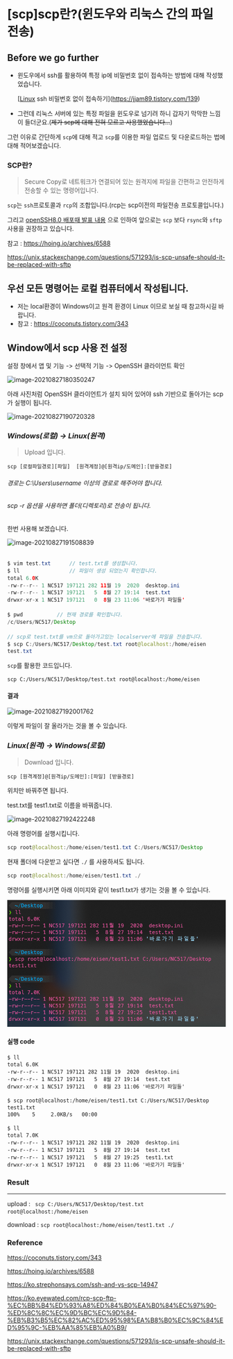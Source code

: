 # [scp]scp란?(윈도우와 리눅스 간의 파일 전송)

## Before we go further

- 윈도우에서 ssh를 활용하여 특정 ip에 비밀번호 없이 접속하는 방법에 대해 작성했었습니다.

    [[Linux](server) ssh 비밀번호 없이 접속하기](https://jjam89.tistory.com/139)

- 그런데 리눅스 서버에 있는 특정 파일을 윈도우로 넘기려 하니 갑자기 막막한 느낌이 들더군요.(~~제가 scp에 대해 전혀 모르고 사용했었습니다...~~)

그런 이유로 간단하게 ```scp```에 대해 적고 ```scp```를 이용한 파일 업로드 및 다운로드하는 법에 대해 적어보겠습니다.



### SCP란?

> Secure Copy로 네트워크가 연결되어 있는 원격지에 파일을 간편하고 안전하게 전송할 수 있는 명령어입니다.

```scp```는 ```ssh```프로토콜과 ```rcp```의 조합입니다.(rcp는 scp이전의 파일전송 프로토콜입니다.)

그리고 [openSSH8.0 배포때 발표 내용](https://www.openssh.com/txt/release-8.0) 으로 인하여 앞으로는 ```scp``` 보다 ```rsync```와 ```sftp``` 사용을 권장하고 있습니다.

참고 : https://hoing.io/archives/6588



https://unix.stackexchange.com/questions/571293/is-scp-unsafe-should-it-be-replaced-with-sftp



## 우선 모든 명령어는 로컬 컴퓨터에서 작성됩니다.

- 저는 local환경이 Windows이고 원격 환경이 Linux 이므로 보실 때 참고하시길 바랍니다.
- 참고 : https://coconuts.tistory.com/343



## Window에서 scp 사용 전 설정

설정 창에서 앱 및 기능 -> 선택적 기능 -> OpenSSH 클라이언트 확인

![image-20210827180350247](https://raw.githubusercontent.com/KrGil/TIL/main/documents_typora/scp.assets/image-20210827180350247.png)

아래 사진처럼 OpenSSH 클라이언트가 설치 되어 있어야 ssh 기반으로 돌아가는 scp가 실행이 됩니다.

![image-20210827190720328](https://raw.githubusercontent.com/KrGil/TIL/main/documents_typora/scp.assets/image-20210827190720328.png)



### **_Windows(로컬) -> Linux(원격)_**

> Upload 입니다.

```
scp [로컬파일경로][파일]  [원격계정]@[원격ip/도메인]:[받을경로]
```

###### *경로는 C:\Users\username 이상의 경로로 해주어야 합니다.*

###### *scp -r 옵션을 사용하면 폴더(디렉토리)로 전송이 됩니다.*



한번 사용해 보겠습니다.

![image-20210827191508839](https://raw.githubusercontent.com/KrGil/TIL/main/documents_typora/scp.assets/image-20210827191508839.png)

```java

$ vim test.txt		// test.txt를 생성합니다.
$ ll				// 파일이 생성 되었는지 확인합니다.
total 6.0K
-rw-r--r-- 1 NC517 197121 282 11월 19  2020  desktop.ini
-rw-r--r-- 1 NC517 197121   5  8월 27 19:14  test.txt
drwxr-xr-x 1 NC517 197121   0  8월 23 11:06 '바로가기 파일들'

$ pwd			// 현재 경로를 확인합니다.
/c/Users/NC517/Desktop

// scp로 test.txt를 vm으로 돌아가고있는 localserver에 파일을 전송합니다.
$ scp C:/Users/NC517/Desktop/test.txt root@localhost:/home/eisen	
test.txt                                                                              100%    5     1.2KB/s   00:00

```

```scp```를 활용한 코드입니다.

```
scp C:/Users/NC517/Desktop/test.txt root@localhost:/home/eisen
```


#### 결과

![image-20210827192001762](https://raw.githubusercontent.com/KrGil/TIL/main/documents_typora/scp.assets/image-20210827192001762.png)

이렇게 파일이 잘 올라가는 것을 볼 수 있습니다.





### *Linux(원격) -> Windows(로컬)*

> Download 입니다.

~~~
scp [원격계정]@[원격ip/도메인]:[파일] [받을경로]
~~~

위치만 바꿔주면 됩니다.

test.txt를 test1.txt로 이름을 바꿔줍니다.

![image-20210827192422248](https://raw.githubusercontent.com/KrGil/TIL/main/documents_typora/scp.assets/image-20210827192422248.png)

아래 명령어를 실행시킵니다.

``` java
scp root@localhost:/home/eisen/test1.txt C:/Users/NC517/Desktop
```

현재 폴더에 다운받고 싶다면 ```./``` 를 사용하셔도 됩니다. 

``` java
scp root@localhost:/home/eisen/test1.txt ./
```



명령어를 실행시키면 아래 이미지와 같이 test1.txt가 생기는 것을 볼 수 있습니다.

![image-20210827192600466](https://raw.githubusercontent.com/KrGil/TIL/main/documents_typora/scp.assets/image-20210827192600466.png)

#### 실행 code

```
$ ll
total 6.0K
-rw-r--r-- 1 NC517 197121 282 11월 19  2020  desktop.ini
-rw-r--r-- 1 NC517 197121   5  8월 27 19:14  test.txt
drwxr-xr-x 1 NC517 197121   0  8월 23 11:06 '바로가기 파일들'

$ scp root@localhost:/home/eisen/test1.txt C:/Users/NC517/Desktop
test1.txt                                                                             100%    5     2.0KB/s   00:00

$ ll
total 7.0K
-rw-r--r-- 1 NC517 197121 282 11월 19  2020  desktop.ini
-rw-r--r-- 1 NC517 197121   5  8월 27 19:14  test.txt
-rw-r--r-- 1 NC517 197121   5  8월 27 19:25  test1.txt
drwxr-xr-x 1 NC517 197121   0  8월 23 11:06 '바로가기 파일들'
```



### Result

---

upload :  ``` scp C:/Users/NC517/Desktop/test.txt root@localhost:/home/eisen```

download : ``` scp root@localhost:/home/eisen/test1.txt ./ ```











### Reference

https://coconuts.tistory.com/343

https://hoing.io/archives/6588

https://ko.strephonsays.com/ssh-and-vs-scp-14947

https://ko.eyewated.com/rcp-scp-ftp-%EC%BB%B4%ED%93%A8%ED%84%B0%EA%B0%84%EC%97%90-%ED%8C%8C%EC%9D%BC%EC%9D%84-%EB%B3%B5%EC%82%AC%ED%95%98%EA%B8%B0%EC%9C%84%ED%95%9C-%EB%AA%85%EB%A0%B9/

https://unix.stackexchange.com/questions/571293/is-scp-unsafe-should-it-be-replaced-with-sftp
